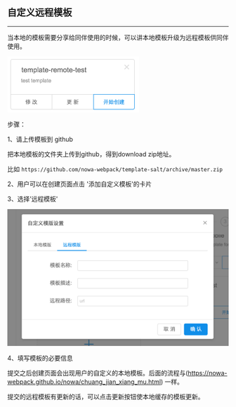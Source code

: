 ## 自定义远程模板

---

当本地的模板需要分享给同伴使用的时候，可以讲本地模板升级为远程模板供同伴使用。

<img src="sc_template_4.png" width="300">


步骤：

1、请上传模板到 github

把本地模板的文件夹上传到github，得到download zip地址。

比如 `https://github.com/nowa-webpack/template-salt/archive/master.zip`

2、用户可以在创建页面点击 '添加自定义模板'的卡片

<!--插图 -->

3、选择'远程模板'

<img src="sc_template_2.png" width="600">

4、填写模板的必要信息

提交之后创建页面会出现用户的自定义的本地模板。后面的流程与(https://nowa-webpack.github.io/nowa/chuang_jian_xiang_mu.html) 一样。


提交的远程模板有更新的话，可以点击更新按钮使本地缓存的模板更新。

